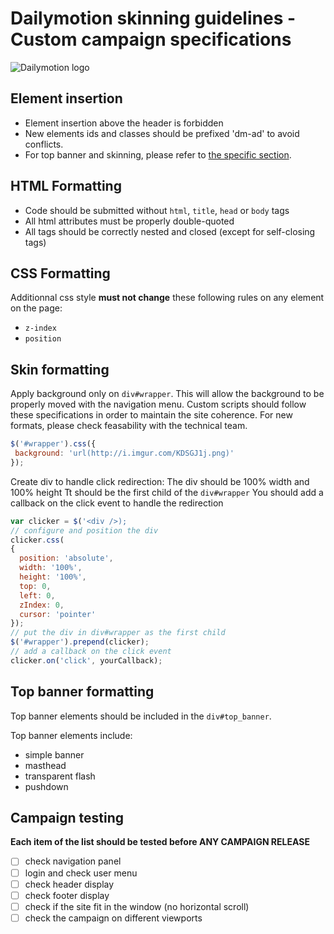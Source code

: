 Dailymotion skinning guidelines - Custom campaign specifications
==============================
![Dailymotion logo](http://www.underconsideration.com/brandnew/archives/dailymotion_logo_detail.png)

Element insertion
--------------------------
- Element insertion above the header is forbidden
- New elements ids and classes should be prefixed 'dm-ad' to avoid conflicts.
- For top banner and skinning, please refer to [the specific section](#top-banner-formatting).

HTML Formatting
----------------------------
- Code should be submitted without ```html```, ```title```, ```head``` or ```body``` tags
- All html attributes must be properly double-quoted
- All tags should be correctly nested and closed (except for self-closing tags)

CSS Formatting
------------------
Additionnal css style **must not change** these following rules on any element on the page:
- ```z-index```
- ```position```

Skin formatting
----------------------
Apply background only on ```div#wrapper```. This will allow the background to be properly moved with the navigation menu.
Custom scripts should follow these specifications in order to maintain the site coherence. For new formats, please check feasability with the technical team.

```javascript
$('#wrapper').css({
 background: 'url(http://i.imgur.com/KDSGJ1j.png)'
});
```
Create div to handle click redirection:
The div should be 100% width and 100% height
Tt should be the first child of the ```div#wrapper```
You should add a callback on the click event to handle the redirection

```javascript
var clicker = $('<div />);
// configure and position the div
clicker.css(
{
  position: 'absolute',
  width: '100%',
  height: '100%',
  top: 0,
  left: 0,
  zIndex: 0,
  cursor: 'pointer'
});
// put the div in div#wrapper as the first child
$('#wrapper').prepend(clicker);
// add a callback on the click event
clicker.on('click', yourCallback);
```

Top banner formatting
---------------------------
Top banner elements should be included in the ```div#top_banner```.

Top banner elements include:
- simple banner
- masthead
- transparent flash
- pushdown

Campaign testing
------------------------
**Each item of the list should be tested before ANY CAMPAIGN RELEASE**

- [ ] check navigation panel
- [ ] login and check user menu
- [ ] check header display
- [ ] check footer display
- [ ] check if the site fit in the window (no horizontal scroll)
- [ ] check the campaign on different viewports
